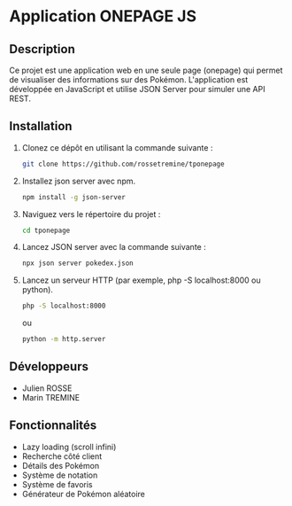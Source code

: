 # Application ONEPAGE JS

## Description

Ce projet est une application web en une seule page (onepage) qui permet de visualiser des informations sur des Pokémon. L'application est développée en JavaScript et utilise JSON Server pour simuler une API REST.

## Installation

1. Clonez ce dépôt en utilisant la commande suivante :
   ```bash
   git clone https://github.com/rossetremine/tponepage
   ```

2. Installez json server avec npm.
    ```bash
    npm install -g json-server
    ```

3. Naviguez vers le répertoire du projet :
   ```bash
   cd tponepage
   ```

4. Lancez JSON server avec la commande suivante :
   ```bash
   npx json server pokedex.json
   ```

5. Lancez un serveur HTTP (par exemple, php -S localhost:8000 ou python).
    ```bash
    php -S localhost:8000
    ```
    ou
    ```bash
    python -m http.server
    ```

## Développeurs

- Julien ROSSE
- Marin TREMINE

## Fonctionnalités

- Lazy loading (scroll infini)
- Recherche côté client
- Détails des Pokémon
- Système de notation
- Système de favoris
- Générateur de Pokémon aléatoire
